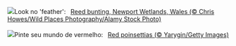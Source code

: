 ![](https://www.bing.com/th?id=OHR.ReedBuntingWales_EN-GB4401223220_UHD.jpg&w=1000)Look no 'feather':&nbsp;&ensp;[Reed bunting, Newport Wetlands, Wales (© Chris Howes/Wild Places Photography/Alamy Stock Photo)](https://www.bing.com/th?id=OHR.ReedBuntingWales_EN-GB4401223220_UHD.jpg)
<br><br/>
![](https://www.bing.com/th?id=OHR.Poinsettia_PT-BR0931559837_UHD.jpg&w=1000)Pinte seu mundo de vermelho:&nbsp;&ensp;[Red poinsettias (© Yarygin/Getty Images)](https://www.bing.com/th?id=OHR.Poinsettia_PT-BR0931559837_UHD.jpg)
<br><br/>
